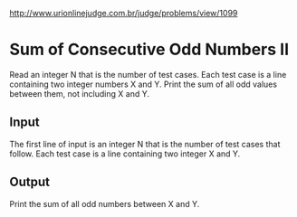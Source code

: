 http://www.urionlinejudge.com.br/judge/problems/view/1099

# Sum of Consecutive Odd Numbers II

Read an integer N that is the number of test cases. Each test case is a
line containing two integer numbers X and Y. Print the sum of all odd
values between them, not including X and Y.

## Input

The first line of input is an integer N that is the number of test cases
that follow. Each test case is a line containing two integer X and Y.

## Output

Print the sum of all odd numbers between X and Y.
